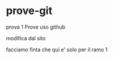 # prove-git
prova 1
Prove uso github


modifica dal sito

facciamo finta che qui e' solo per il ramo 1